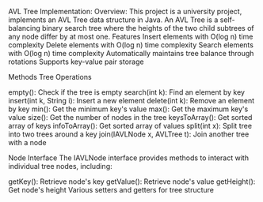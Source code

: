 AVL Tree Implementation:
Overview:
This project is a university project, implements an AVL Tree data structure in Java. 
An AVL Tree is a self-balancing binary search tree where the heights of the two child subtrees of any node differ by at most one.
Features
Insert elements with O(log n) time complexity
Delete elements with O(log n) time complexity
Search elements with O(log n) time complexity
Automatically maintains tree balance through rotations
Supports key-value pair storage

Methods
Tree Operations

empty(): Check if the tree is empty
search(int k): Find an element by key
insert(int k, String i): Insert a new element
delete(int k): Remove an element by key
min(): Get the minimum key's value
max(): Get the maximum key's value
size(): Get the number of nodes in the tree
keysToArray(): Get sorted array of keys
infoToArray(): Get sorted array of values
split(int x): Split tree into two trees around a key
join(IAVLNode x, AVLTree t): Join another tree with a node

Node Interface
The IAVLNode interface provides methods to interact with individual tree nodes, including:

getKey(): Retrieve node's key
getValue(): Retrieve node's value
getHeight(): Get node's height
Various setters and getters for tree structure
